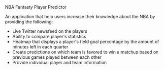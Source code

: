 NBA Fantasty Player Predictor

An application that help users increase their knowledge about the NBA by providing the following:
- Live Twitter newsfeed on the players 
- Ability to compare player's statistics
- Heatmap that displays a player's field goal percentage by the amount of minutes left in each quarter
- Create predictions on which team is favored to win a matchup based on previous games played between each other
- Provide individual player and team information
